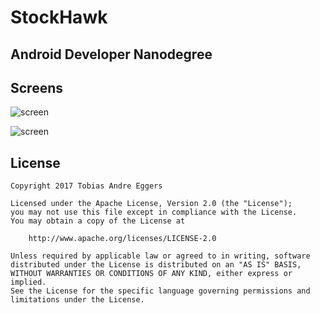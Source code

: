 # StockHawk

## Android Developer Nanodegree

## Screens

![screen](../master/Screenshot_1502245290.png)

![screen](../master/Screenshot_1502245298.png)

## License

    Copyright 2017 Tobias Andre Eggers

    Licensed under the Apache License, Version 2.0 (the "License");
    you may not use this file except in compliance with the License.
    You may obtain a copy of the License at

        http://www.apache.org/licenses/LICENSE-2.0

    Unless required by applicable law or agreed to in writing, software
    distributed under the License is distributed on an "AS IS" BASIS,
    WITHOUT WARRANTIES OR CONDITIONS OF ANY KIND, either express or implied.
    See the License for the specific language governing permissions and
    limitations under the License.
